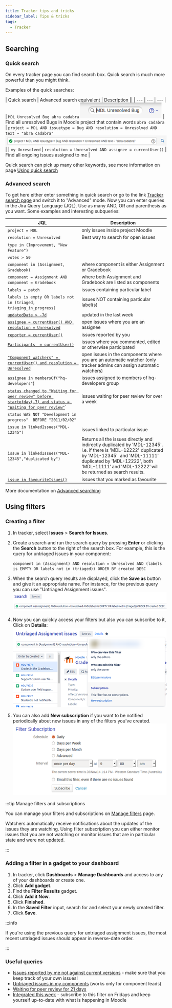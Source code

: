 ```yaml
---
title: Tracker tips and tricks
sidebar_label: Tips & tricks
tags:
  - Tracker
---
```


## Searching

### Quick search

On every tracker page you can find search box. Quick search is much more powerful than you might think.

Examples of the quick searches:

| Quick search | Advanced search equivalent | Description ||
| --- | --- | --- |
| `MDL Unresolved Bug abra cadabra` ![](./trackerquicksearch.png) | Find all unresolved Bugs in Moodle project that contain words `abra cadabra` | `project = MDL AND issuetype = Bug AND resolution = Unresolved AND text ~ "abra cadabra"` ![](./advancedsearch.png) |
| `my Unresolved` | `resolution = Unresolved AND assignee = currentUser()` | Find all ongoing issues assigned to me |

Quick search can pick up many other keywords, see more information on page [Using quick search](https://confluence.atlassian.com/display/JIRA062/Using+Quick+Search)

### Advanced search

To get here either enter something in quick search or go to the link [Tracker search page](https://tracker.moodle.org/issues/?jql=) and switch it to "Advanced" mode.
Now you can enter queries in the Jira Query Language (JQL). Use as many AND, OR and parenthesis as you want. Some examples and interesting subqueries:

| JQL | Description |
| --- | --- |
| `project = MDL` | only issues inside project Moodle |
| `resolution = Unresolved` | Best way to search for open issues |
| `type in (Improvement, "New Feature")` | |
| `votes > 50` | |
| `component in (Assignment, Gradebook)` | where component is either Assignment or Gradebook |
| `component = Assignment AND component = Gradebook` | where both Assignment and Gradebook are listed as components |
| `labels = patch` | issues containing particular label |
| `labels is empty OR labels not in (triaged, triaging_in_progress)` | issues NOT containing particular label(s) |
|  [`updatedDate > -7d`](https://tracker.moodle.org/issues/?jql=updatedDate%20%3E%20-7d) | updated in the last week |
|  [`assignee = currentUser() AND resolution = Unresolved`](https://tracker.moodle.org/issues/?jql=assignee%20%3D%20currentUser%28%29%20AND%20resolution%20%3D%20Unresolved) | open issues where you are an assignee |
| [`reporter = currentUser()`](https://tracker.moodle.org/issues/?jql=reporter%20%3D%20currentUser%28%29) | issues reported by you |
| [`Participants  = currentUser()`](https://tracker.moodle.org/issues/?jql=Participants%20%20%3D%20currentUser()) | issues where you commented, edited or otherwise participated |
| [`"Component watchers" = currentUser() and resolution = Unresolved`](https://tracker.moodle.org/issues/?jql=%22Component%20watchers%22%20%3D%20currentUser()%20and%20resolution%20%3D%20Unresolved) | open issues in the components where you are an automatic watcher (only tracker admins can assign automatic watchers) |
| `assignee in membersOf("hq-developers"`) | issues assigned to members of hq-developers group |
| [`status changed to "Waiting for peer review" before startofday(-7) and status = "Waiting for peer review"`](https://tracker.moodle.org/issues/?jql=status%20changed%20to%20%22Waiting%20for%20peer%20review%22%20before%20startofday%28-7%29%20and%20status%20%3D%20%22Waiting%20for%20peer%20review%22`)` | issues waiting for peer review for over a week |
| `status WAS NOT "Development in progress"  BEFORE "2011/02/02"` | |
| `issue in linkedIssues("MDL-12345")` | issues linked to particular issue |
| `issue in linkedIssues("MDL-12345","duplicated by")` | Returns all the issues directly and indirectly duplicated by 'MDL-12345'. i.e. if there is 'MDL-12222'  duplicated by 'MDL-12345'   and 'MDL-11111'  duplicated by 'MDL-12222', both 'MDL-11111' and 'MDL-12222' will be returned as search results. |
| [`issue in favouriteIssues()`](https://tracker.moodle.org/issues/?jql=issue%20in%20favouriteIssues%28%29) | issues that you marked as favourite |

More documentation on [Advanced searching](https://confluence.atlassian.com/jirasoftwareserver071/advanced-searching-800707146.html)

## Using filters

### Creating a filter

1. In tracker, select **Issues** > **Search for Issues**.
2. Create a search and run the search query by pressing **Enter** or clicking the **Search** button to the right of the search box. For example, this is the query for untriaged issues in your component:

    ```
    component in (Assignment) AND resolution = Unresolved AND (labels is EMPTY OR labels not in (triaged)) ORDER BY created DESC
    ```

3. When the search query results are displayed, click the **Save as** button and give it an appropriate name. For instance, for the previous query you can use "Untriaged Assignment issues".
![](./savefilter1.png)
4. Now you can quickly access your filters but also you can subscribe to it, Click on **Details**:
![](./savefilter2.png)
5. You can also add **New subscription** if you want to be notified periodically about new issues in any of the filters you've created.
![](./savefilter3.png)

:::tip Manage filters and subscriptions

You can manage your filters and subscriptions on [Manage filters](https://tracker.moodle.org/secure/ManageFilters.jspa) page.

Watchers automatically receive notifications about the updates of the issues they are watching. Using filter subscription you can either monitor issues that you are not watching or monitor issues that are in particular state and were not updated.

:::

### Adding a filter in a gadget to your dashboard

1. In tracker, click **Dashboards** > **Manage Dashboards** and access to any of your dashboards or create one.
2. Click **Add gadget**.
3. Find the **Filter Results** gadget.
4. Click **Add it Now**.
5. Click **Finished**.
6. In the **Saved Filter** input, search for and select your newly created filter.
7. Click **Save**.

:::info

If you're using the previous query for untriaged assignment issues, the most recent untriaged issues should appear in reverse-date order.

:::

### Useful queries

- [Issues reported by me not against current versions](https://tracker.moodle.org/issues/?jql=project%20%3D%20mdl%20and%20resolution%20%3D%20unresolved%20and%20type%20in%20%28bug%29%20and%20%22Affected%20Branches%22%20!~%20MOODLE_310_STABLE%20and%20%22Affected%20Branches%22%20!~%20MOODLE_311_STABLE%20and%20reporter%20%3D%20currentUser%28%29) - make sure that you keep track of your own issues!
- [Untriaged issues in my components](https://tracker.moodle.org/issues/?jql=component%20in%20%28componentsLeadByUser%28%29%29%20AND%20resolution%20%3D%20Unresolved%20AND%20updatedDate%20%3E%20-14d%20AND%20project%20%3D%20MDL%20AND%20%28%20labels%20is%20EMPTY%20OR%20labels%20not%20in%20%28triaged%2C%20triaging_in_progress%29%29%20ORDER%20BY%20updatedDate%20ASC) (works only for component leads)
- [Waiting for peer review for 21 days](https://tracker.moodle.org/issues/?jql=status%20changed%20to%20%22Waiting%20for%20peer%20review%22%20before%20startofday(-21)%20and%20status%20%3D%20%22Waiting%20for%20peer%20review%22)
- [Integrated this week](https://tracker.moodle.org/issues/?filter=19324) - subscribe to this filter on Fridays and keep yourself up-to-date with what is happening in Moodle

